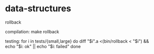 data-structures
===============
rollback

compilation:
	make rollback

testing:
	for i in tests/{small,large}
	do
		diff "$i".a <(bin/rollback < "$i") && echo "$i: ok" || echo "$i: failed"
	done
